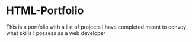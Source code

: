 # HTML-Portfolio
 This is a portfolio with a list of projects I have completed meant to convey what skills I possess as a web developer
